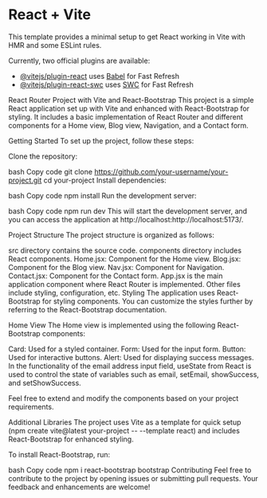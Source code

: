 # React + Vite

This template provides a minimal setup to get React working in Vite with HMR and some ESLint rules.

Currently, two official plugins are available:

- [@vitejs/plugin-react](https://github.com/vitejs/vite-plugin-react/blob/main/packages/plugin-react/README.md) uses [Babel](https://babeljs.io/) for Fast Refresh
- [@vitejs/plugin-react-swc](https://github.com/vitejs/vite-plugin-react-swc) uses [SWC](https://swc.rs/) for Fast Refresh



React Router Project with Vite and React-Bootstrap
This project is a simple React application set up with Vite and enhanced with React-Bootstrap for styling. It includes a basic implementation of React Router and different components for a Home view, Blog view, Navigation, and a Contact form.

Getting Started
To set up the project, follow these steps:

Clone the repository:

bash
Copy code
git clone https://github.com/your-username/your-project.git
cd your-project
Install dependencies:

bash
Copy code
npm install
Run the development server:

bash
Copy code
npm run dev
This will start the development server, and you can access the application at http://localhost:http://localhost:5173/.

Project Structure
The project structure is organized as follows:

src directory contains the source code.
components directory includes React components.
Home.jsx: Component for the Home view.
Blog.jsx: Component for the Blog view.
Nav.jsx: Component for Navigation.
Contact.jsx: Component for the Contact form.
App.jsx is the main application component where React Router is implemented.
Other files include styling, configuration, etc.
Styling
The application uses React-Bootstrap for styling components. You can customize the styles further by referring to the React-Bootstrap documentation.

Home View
The Home view is implemented using the following React-Bootstrap components:

Card: Used for a styled container.
Form: Used for the input form.
Button: Used for interactive buttons.
Alert: Used for displaying success messages.
In the functionality of the email address input field, useState from React is used to control the state of variables such as email, setEmail, showSuccess, and setShowSuccess.

Feel free to extend and modify the components based on your project requirements.

Additional Libraries
The project uses Vite as a template for quick setup (npm create vite@latest your-project -- --template react) and includes React-Bootstrap for enhanced styling.

To install React-Bootstrap, run:

bash
Copy code
npm i react-bootstrap bootstrap
Contributing
Feel free to contribute to the project by opening issues or submitting pull requests. Your feedback and enhancements are welcome!

